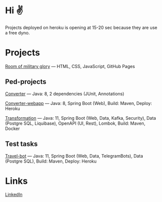 # Hi ✌
Projects deployed on heroku is opening at 15-20 sec because they are use a free dyno.

# Projects
[Room of military glory] — HTML, CSS, JavaScript, GitHub Pages

[Room of military glory]:https://github.com/EgorKrivosheev/school13grodno.github.io

## Ped-projects
[Converter] — Java: 8, 2 dependencies (JUnit, Annotations)

[Converter-webapp] — Java: 8, Spring Boot (Web), Build: Maven, Deploy: Heroku

[Transformation] — Java: 11, Spring Boot (Web, Data, Kafka, Security), Data (Postgre SQL, Liquibase), OpenAPI (UI, Rest), Lombok, Build: Maven, Docker

[Converter]:https://github.com/EgorKrivosheev/converter
[Converter-webapp]:https://github.com/EgorKrivosheev/converter-webapp
[Transformation]:https://github.com/EgorKrivosheev/transformation

## Test tasks
[Travel-bot] — Java: 11, Spring Boot (Web, Data, TelegramBots), Data (Postgre SQL), Build: Maven, Deploy: Heroku

[Travel-bot]:https://github.com/EgorKrivosheev/travel-bot

# Links
[LinkedIn]

[LinkedIn]:https://www.linkedin.com/in/egorkrivosheev/
